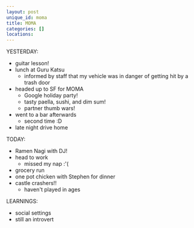 ```yaml
---
layout: post
unique_id: moma
title: MOMA
categories: []
locations: 
---
```


YESTERDAY:
* guitar lesson!
* lunch at Guru Katsu
  * informed by staff that my vehicle was in danger of getting hit by a trash door
* headed up to SF for MOMA
  * Google holiday party!
  * tasty paella, sushi, and dim sum!
  * partner thumb wars!
* went to a bar afterwards
  * second time :D
* late night drive home

TODAY:
* Ramen Nagi with DJ!
* head to work
  * missed my nap :'(
* grocery run
* one pot chicken with Stephen for dinner
* castle crashers!!
  * haven't played in ages

LEARNINGS:
* social settings
* still an introvert
